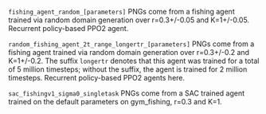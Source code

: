 `fishing_agent_random_[parameters]` PNGs come from a fishing agent trained via random domain generation over r=0.3+/-0.05 and K=1+/-0.05. Recurrent policy-based PPO2 agent.

`random_fishing_agent_2t_range_longertr_[parameters]` PNGs come from a fishing agent trained via random domain generation over r=0.3+/-0.2 and K=1+/-0.2. The suffix `longertr` denotes that this agent was trained for a total of 5 million timesteps; without the suffix, the agent is trained for 2 million timesteps. Recurrent policy-based PPO2 agents here.

`sac_fishingv1_sigma0_singletask` PNGs come from a SAC trained agent trained on the default parameters on gym_fishing, r=0.3 and K=1.
